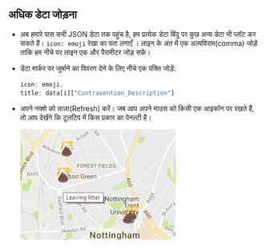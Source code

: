 ## अधिक डेटा जोड़ना

- अब हमारे पास सभी JSON डेटा तक पहुंच है, हम प्रत्येक डेटा बिंदु पर कुछ अन्य डेटा भी प्लॉट कर सकते हैं। `icon: emoji` रेखा का पता लगाएँ । लाइन के अंत में एक अल्पविराम(comma) जोड़ें ताकि हम नीचे पर लाइन एक और पैरामीटर जोड़ सकें।

- डेटा मार्कर पर जुर्माने का विवरण देने के लिए नीचे एक पंक्ति जोड़ें:

    ```JavaScript
    icon: emoji,
    title: data[i]["Contravention_Description"]
    ```

- अपने नक्शे को ताज़ा(Refresh) करें। जब आप अपने माउस को किसी एक आइकॉन पर रखते हैं, तो आप देखेंगे कि टूलटिप में किस प्रकार का पेनल्टी है।

    ![कूड़े को छोड़ना](images/leaving-litter.png)


